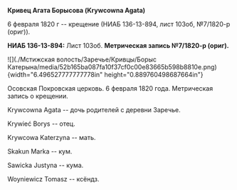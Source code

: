 **Кривец Агата Борысова (Krywcowna Agata)**

6 февраля 1820 г -- крещение (НИАБ 136-13-894, лист 103об, №7/1820-р
(ориг)).

**НИАБ 136-13-894:** Лист 103об. **Метрическая запись №7/1820-р
(ориг).**

![](./Мстижская волость/Заречье/Кривцы/Борыс Катерына/media/52b165ba087fa10f37cf0c00e83665b598b8810e.png){width="6.496527777777778in"
height="0.889760498687664in"}

Осовская Покровская церковь. 6 февраля 1820 года. Метрическая запись о
крещении.

Krywcowna Agata -- дочь родителей с деревни Заречье.

Krywieć Borys -- отец.

Krywcowa Katerzyna -- мать.

Skakun Marka -- кум.

Sawicka Justyna -- кума.

Woyniewicz Tomasz -- ксёндз.
